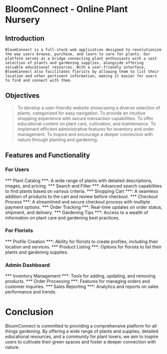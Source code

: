 # BloomConnect - Online Plant Nursery


## Introduction
    BloomConnect is a full-stack web application designed to revolutionize the way users browse, purchase, and learn to care for plants. Our platform serves as a bridge connecting plant enthusiasts with a vast selection of plants and gardening supplies, alongside offering valuable educational resources. With a user-friendly interface, BloomConnect also facilitates florists by allowing them to list their location and other pertinent information, making it easier for users to find and connect with them.

## Objectives
   >To develop a user-friendly website showcasing a diverse selection of plants, categorized for easy navigation.
   >To provide an intuitive shopping experience with secure transaction capabilities.
   >To offer educational content on plant care, cultivation, and maintenance.
   >To implement efficient administrative features for inventory and order management.
   >To inspire and encourage a deeper connection with nature through planting and gardening.

## Features and Functionality

### For Users
*** Plant Catalog ***: A wide range of plants with detailed descriptions, images, and pricing.
*** Search and Filter ***: Advanced search capabilities to find plants based on various criteria.
*** Shopping Cart ***: A seamless addition of products to the cart and review before checkout.
*** Checkout Process ***: A streamlined and secure checkout process with multiple payment options.
*** Order Tracking ***: Real-time updates on order status, shipment, and delivery.
*** Gardening Tips ***: Access to a wealth of information on plant care and gardening best practices.

### For Florists
*** Profile Creation ***: Ability for florists to create profiles, including their location and services.
*** Product Listing ***: Options for florists to list their plants and gardening supplies.

### Admin Dashboard
*** Inventory Management ***: Tools for adding, updating, and removing products.
*** Order Processing ***: Features for managing orders and customer inquiries.
*** Sales Reporting ***: Analytics and reports on sales performance and trends.

# Conclusion
BloomConnect is committed to providing a comprehensive platform for all things gardening. By offering a wide range of plants and supplies, detailed educational resources, and a community for plant lovers, we aim to inspire users to cultivate their green spaces and foster a deeper connection with nature.

